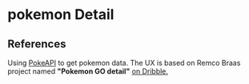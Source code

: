 # pokemon Detail

## References
Using [PokeAPI](https://pokeapi.co/) to get pokemon data.
The UX is based on Remco Braas project named **"Pokemon GO detail"** [on Dribble.](https://dribbble.com/shots/12591962-Pokemon-GO-detail)
